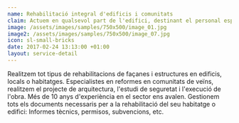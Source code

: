 ```yaml
---
name: Rehabilitació integral d'edificis i comunitats
claim: Actuem en qualsevol part de l'edifici, destinant el personal especialitzat per a cada tipus d'intervenció i incorporant les tecnologies més avançades.
image: /assets/images/samples/750x500/image_01.jpg
image2: /assets/images/samples/750x500/image_07.jpg
icon: sl-small-bricks
date: 2017-02-24 13:13:00 +01:00
layout: service-detail
---
```

Realitzem tot tipus de rehabilitacions de façanes i estructures en edificis, locals o habitatges.
Especialistes en reformes en comunitats de veïns, realitzem el projecte de arquitectura, l'estudi de seguretat i l'execució de l'obra. Més de 10 anys d'experiència en el sector ens avalen.
Gestionem tots els documents necessaris per a la rehabilitació del seu habitatge o edifici: Informes tècnics, permisos, subvencions, etc.


